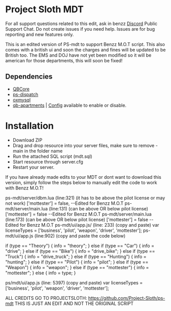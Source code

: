# Project Sloth MDT

For all support questions related to this edit, ask in benzz [Discord](https://discord.gg/mqzv2dEXRv) Public Support Chat. Do not create issues if you need help. Issues are for bug reporting and new features only.

This is an edited version of PS-mdt to support Benzz M.O.T script. This also comes with a british ui and soon the charges and fines will be updated to be British too.
The EMS and DOJ have not yet been modified so it will be american for those departments, this will soon be fixed!


## Dependencies

- [QBCore](https://github.com/qbcore-framework/qb-core)
- [ps-dispatch](https://github.com/Project-Sloth/ps-dispatch)
- [oxmysql](https://github.com/overextended/oxmysql)
- [qb-apartments](https://github.com/qbcore-framework/qb-apartments) | [Config](https://github.com/Project-Sloth/ps-mdt/blob/0ce2ab88d2ca7b0a49abfb3f7f8939d0769c7b73/shared/config.lua#L3) available to enable or disable. 

# Installation
* Download ZIP
* Drag and drop resource into your server files, make sure to remove -main in the folder name
* Run the attached SQL script (mdt.sql)
* Start resource through server.cfg
* Restart your server.

If you have already made edits to your MDT or dont want to download this version, simply follow the steps below to manually edit the code to work with Benzz M.O.T!


ps-mdt/server/dbm.lua (line:321) (it has to be above the pilot license or may not work)   ['mottester'] = false, --Edited for Benzz M.O.T 
ps-mdt/server/main.lua (line:131) (can be above OR below pilot license)             ['mottester'] = false --Edited for Benzz M.O.T 
ps-mdt/server/main.lua (line:173) (can be above OR below pilot license)             ['mottester'] = false --Edited for Benzz M.O.T
ps-mdt/ui/app.js/ (line: 233) (copy and paste)      var licenseTypes = ['business', 'pilot', 'weapon', 'driver', 'mottester'];
ps-mdt/ui/app.js (line:902) (copy and paste the code below)

if (type == "Theory") {
      info = "theory";
    } else if (type == "Car") {
      info = "drive";
    } else if (type == "Bike") {
      info = "drive_bike";
    } else if (type == "Truck") {
      info = "drive_truck";
    } else if (type == "Hunting") {
      info = "hunting";
    } else if (type == "Pilot") {
      info = "pilot";
    } else if (type == "Weapon") {
      info = "weapon";
    } else if (type == "mottester") {
      info = "mottester";
    } else {
      info = type;
    }

ps/mdt/ui/app.js (line: 5397) (copy and paste)     var licenseTypes = ['business', 'pilot', 'weapon', 'driver', 'mottester'];



ALL CREDITS GO TO PROJECTSLOTH: https://github.com/Project-Sloth/ps-mdt
THIS IS JUST AN EDIT AND NOT THE ORIGINAL SCRIPT
